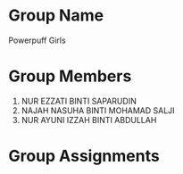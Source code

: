 # **Group Name**

Powerpuff Girls

# **Group Members** 
1. NUR EZZATI BINTI SAPARUDIN
2. NAJAH NASUHA BINTI MOHAMAD SALJI
3. NUR AYUNI IZZAH BINTI ABDULLAH

# **Group Assignments**
